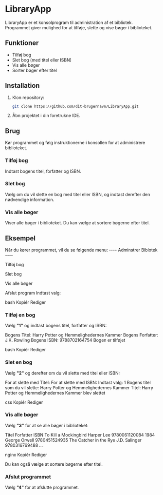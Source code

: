 # LibraryApp

LibraryApp er et konsolprogram til administration af et bibliotek. Programmet giver mulighed for at tilføje, slette og vise bøger i biblioteket.

## Funktioner

- Tilføj bog
- Slet bog (med titel eller ISBN)
- Vis alle bøger
- Sorter bøger efter titel

## Installation

1. Klon repository:
    ```sh
    git clone https://github.com/dit-brugernavn/LibraryApp.git
    ```
2. Åbn projektet i din foretrukne IDE.

## Brug

Kør programmet og følg instruktionerne i konsollen for at administrere biblioteket.

### Tilføj bog

Indtast bogens titel, forfatter og ISBN.

### Slet bog

Vælg om du vil slette en bog med titel eller ISBN, og indtast derefter den nødvendige information.

### Vis alle bøger

Viser alle bøger i biblioteket. Du kan vælge at sortere bøgerne efter titel.

## Eksempel

Når du kører programmet, vil du se følgende menu:
---- Adminstrer Biblotek ----

Tilføj bog

Slet bog

Vis alle bøger

Afslut program
Indtast valg:

bash
Kopiér
Rediger

### Tilføj en bog

Vælg **"1"** og indtast bogens titel, forfatter og ISBN:

Bogens Titel: Harry Potter og Hemmelighedernes Kammer
Bogens Forfatter: J.K. Rowling
Bogens ISBN: 9788702164754
Bogen er tilføjet

bash
Kopiér
Rediger

### Slet en bog

Vælg **"2"** og derefter om du vil slette med titel eller ISBN:

For at slette med Titel:
For at slette med ISBN:
Indtast valg: 1
Bogens titel som du vil slette: Harry Potter og Hemmelighedernes Kammer
Titel: Harry Potter og Hemmelighedernes Kammer blev slettet

css
Kopiér
Rediger

### Vis alle bøger

Vælg **"3"** for at se alle bøger i biblioteket:

Titel Forfatter ISBN
To Kill a Mockingbird Harper Lee 9780061120084
1984 George Orwell 9780451524935
The Catcher in the Rye J.D. Salinger 9780316769488
...

nginx
Kopiér
Rediger

Du kan også vælge at sortere bøgerne efter titel.

### Afslut programmet

Vælg **"4"** for at afslutte programmet.
